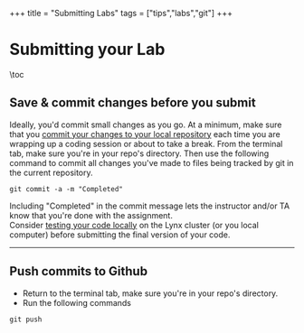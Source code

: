 +++
title = "Submitting Labs"
tags = ["tips","labs","git"]
+++

# Submitting your Lab
\toc


## Save & commit changes before you submit
Ideally, you'd commit small changes as you go.  At a minimum, make sure that you [commit your changes to your local repository](../commit) each time you are wrapping up a coding session or about to take a break.
From the terminal tab, make sure you're in your repo's directory.
Then use the following command to commit all changes you've made to files being tracked by git in the current repository.  
```shell
git commit -a -m "Completed"    
```
Including "Completed" in the commit message lets the instructor and/or TA know that you're done with the assignment.  
Consider [testing your code locally](../testing) on the Lynx cluster (or you local computer) before submitting the final version of your code.

---
## Push commits to Github
- Return to the terminal tab, make sure you're in your repo's directory.
- Run the following commands

```shell
git push
```

